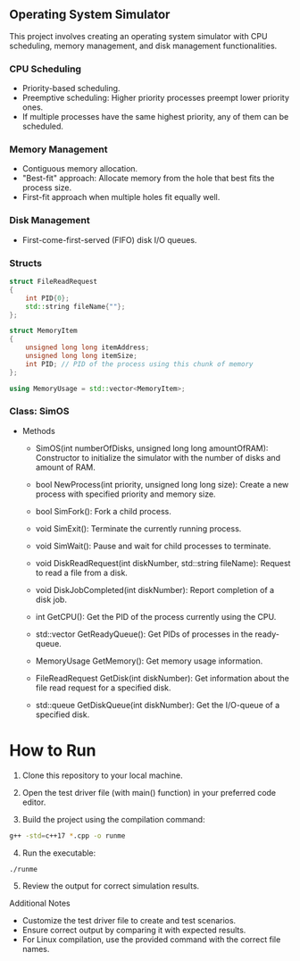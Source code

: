 ## Operating System Simulator

This project involves creating an operating system simulator with CPU scheduling, memory management, and disk management functionalities.

### CPU Scheduling

- Priority-based scheduling.
- Preemptive scheduling: Higher priority processes preempt lower priority ones.
- If multiple processes have the same highest priority, any of them can be scheduled.

### Memory Management

- Contiguous memory allocation.
- "Best-fit" approach: Allocate memory from the hole that best fits the process size.
- First-fit approach when multiple holes fit equally well.

### Disk Management

- First-come-first-served (FIFO) disk I/O queues.

### Structs

```cpp
struct FileReadRequest
{
    int PID{0};
    std::string fileName{""};
};

struct MemoryItem
{
    unsigned long long itemAddress;
    unsigned long long itemSize;
    int PID; // PID of the process using this chunk of memory
};

using MemoryUsage = std::vector<MemoryItem>;
```

### Class: SimOS
- Methods
    - SimOS(int numberOfDisks, unsigned long long amountOfRAM): Constructor to initialize the simulator with the number of disks and amount of RAM.

     - bool NewProcess(int priority, unsigned long long size): Create a new process with specified priority and memory size.

     - bool SimFork(): Fork a child process.

     - void SimExit(): Terminate the currently running process.

     - void SimWait(): Pause and wait for child processes to terminate.

     - void DiskReadRequest(int diskNumber, std::string fileName): Request to read a file from a disk.

     - void DiskJobCompleted(int diskNumber): Report completion of a disk job.

     - int GetCPU(): Get the PID of the process currently using the CPU.

     - std::vector<int> GetReadyQueue(): Get PIDs of processes in the ready-queue.

     - MemoryUsage GetMemory(): Get memory usage information.

     - FileReadRequest GetDisk(int diskNumber): Get information about the file read request for a specified disk.

     - std::queue<FileReadRequest> GetDiskQueue(int diskNumber): Get the I/O-queue of a specified disk.
 
# How to Run
   1. Clone this repository to your local machine.

   2. Open the test driver file (with main() function) in your preferred code editor.

   3. Build the project using the compilation command:

```bash
g++ -std=c++17 *.cpp -o runme

```
4. Run the executable:


```bash
./runme

```

5. Review the output for correct simulation results.

Additional Notes
- Customize the test driver file to create and test scenarios.
- Ensure correct output by comparing it with expected results.
- For Linux compilation, use the provided command with the correct file names.


